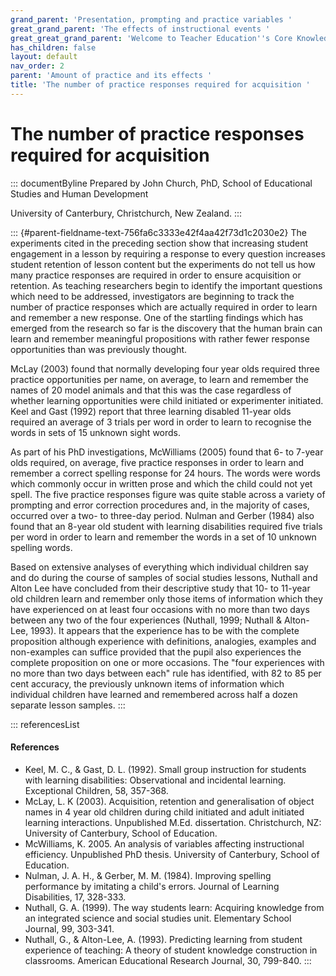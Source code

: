 ```yaml
---
grand_parent: 'Presentation, prompting and practice variables '
great_grand_parent: 'The effects of instructional events '
great_great_grand_parent: 'Welcome to Teacher Education''s Core Knowledge and Skills.'
has_children: false
layout: default
nav_order: 2
parent: 'Amount of practice and its effects '
title: 'The number of practice responses required for acquisition '
---
```

# The number of practice responses required for acquisition 


::: documentByline
Prepared by John Church, PhD, School of Educational Studies and Human
Development

University of Canterbury, Christchurch, New Zealand.
:::

::: {#parent-fieldname-text-756fa6c3333e42f4aa42f73d1c2030e2}
The experiments cited in the preceding section show that increasing
student engagement in a lesson by requiring a response to every question
increases student retention of lesson content but the experiments do not
tell us how many practice responses are required in order to ensure
acquisition or retention. As teaching researchers begin to identify the
important questions which need to be addressed, investigators are
beginning to track the number of practice responses which are actually
required in order to learn and remember a new response. One of the
startling findings which has emerged from the research so far is the
discovery that the human brain can learn and remember meaningful
propositions with rather fewer response opportunities than was
previously thought.

McLay (2003) found that normally developing four year olds required
three practice opportunities per name, on average, to learn and remember
the names of 20 model animals and that this was the case regardless of
whether learning opportunities were child initiated or experimenter
initiated. Keel and Gast (1992) report that three learning disabled
11-year olds required an average of 3 trials per word in order to learn
to recognise the words in sets of 15 unknown sight words.

As part of his PhD investigations, McWilliams (2005) found that 6- to
7-year olds required, on average, five practice responses in order to
learn and remember a correct spelling response for 24 hours. The words
were words which commonly occur in written prose and which the child
could not yet spell. The five practice responses figure was quite stable
across a variety of prompting and error correction procedures and, in
the majority of cases, occurred over a two- to three-day period. Nulman
and Gerber (1984) also found that an 8-year old student with learning
disabilities required five trials per word in order to learn and
remember the words in a set of 10 unknown spelling words.

Based on extensive analyses of everything which individual children say
and do during the course of samples of social studies lessons, Nuthall
and Alton Lee have concluded from their descriptive study that 10- to
11-year old children learn and remember only those items of information
which they have experienced on at least four occasions with no more than
two days between any two of the four experiences (Nuthall, 1999; Nuthall
& Alton-Lee, 1993). It appears that the experience has to be with the
complete proposition although experience with definitions, analogies,
examples and non-examples can suffice provided that the pupil also
experiences the complete proposition on one or more occasions. The
\"four experiences with no more than two days between each\" rule has
identified, with 82 to 85 per cent accuracy, the previously unknown
items of information which individual children have learned and
remembered across half a dozen separate lesson samples.
:::

::: referencesList
#### References

-   Keel, M. C., & Gast, D. L. (1992). Small group instruction for
    students with learning disabilities: Observational and incidental
    learning. Exceptional Children, 58, 357-368.
-   McLay, L. K (2003). Acquisition, retention and generalisation of
    object names in 4 year old children during child initiated and adult
    initiated learning interactions. Unpublished M.Ed. dissertation.
    Christchurch, NZ: University of Canterbury, School of Education.
-   McWilliams, K. 2005. An analysis of variables affecting
    instructional efficiency. Unpublished PhD thesis. University of
    Canterbury, School of Education.
-   Nulman, J. A. H., & Gerber, M. M. (1984). Improving spelling
    performance by imitating a child\'s errors. Journal of Learning
    Disabilities, 17, 328-333.
-   Nuthall, G. A. (1999). The way students learn: Acquiring knowledge
    from an integrated science and social studies unit. Elementary
    School Journal, 99, 303-341.
-   Nuthall, G., & Alton-Lee, A. (1993). Predicting learning from
    student experience of teaching: A theory of student knowledge
    construction in classrooms. American Educational Research Journal,
    30, 799-840.
:::
